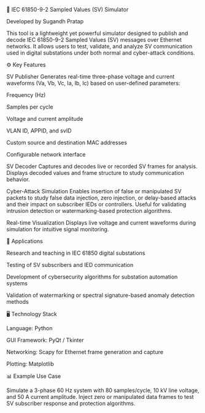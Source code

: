 🧠 IEC 61850-9-2 Sampled Values (SV) Simulator

Developed by Sugandh Pratap

This tool is a lightweight yet powerful simulator designed to publish and decode IEC 61850-9-2 Sampled Values (SV) messages over Ethernet networks. It allows users to test, validate, and analyze SV communication used in digital substations under both normal and cyber-attack conditions.

⚙️ Key Features

SV Publisher
Generates real-time three-phase voltage and current waveforms (Va, Vb, Vc, Ia, Ib, Ic) based on user-defined parameters:

Frequency (Hz)

Samples per cycle

Voltage and current amplitude

VLAN ID, APPID, and svID

Custom source and destination MAC addresses

Configurable network interface

SV Decoder
Captures and decodes live or recorded SV frames for analysis. Displays decoded values and frame structure to study communication behavior.

Cyber-Attack Simulation
Enables insertion of false or manipulated SV packets to study false data injection, zero injection, or delay-based attacks and their impact on subscriber IEDs or controllers. Useful for validating intrusion detection or watermarking-based protection algorithms.

Real-time Visualization
Displays live voltage and current waveforms during simulation for intuitive signal monitoring.

🧩 Applications

Research and teaching in IEC 61850 digital substations

Testing of SV subscribers and IED communication

Development of cybersecurity algorithms for substation automation systems

Validation of watermarking or spectral signature-based anomaly detection methods

🖥️ Technology Stack

Language: Python

GUI Framework: PyQt / Tkinter

Networking: Scapy for Ethernet frame generation and capture

Plotting: Matplotlib

📊 Example Use Case

Simulate a 3-phase 60 Hz system with 80 samples/cycle, 10 kV line voltage, and 50 A current amplitude. Inject zero or manipulated data frames to test SV subscriber response and protection algorithms.
